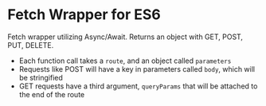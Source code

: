 # Fetch Wrapper for ES6

Fetch wrapper utilizing Async/Await. Returns an object with GET, POST, PUT, DELETE.

- Each function call takes a `route`, and an object called `parameters`
- Requests like POST will have a key in parameters called `body`, which will be stringified
- GET requests have a third argument, `queryParams` that will be attached to the end of the route
